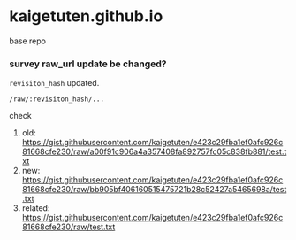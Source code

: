 # kaigetuten.github.io
base repo

### survey raw_url update be changed?
```revisiton_hash``` updated.
```
/raw/:revisiton_hash/...
```
check

1. old: https://gist.githubusercontent.com/kaigetuten/e423c29fba1ef0afc926c81668cfe230/raw/a00f91c906a4a357408fa892757fc05c838fb881/test.txt
2. new: https://gist.githubusercontent.com/kaigetuten/e423c29fba1ef0afc926c81668cfe230/raw/bb905bf406160515475721b28c52427a5465698a/test.txt
3. related: https://gist.githubusercontent.com/kaigetuten/e423c29fba1ef0afc926c81668cfe230/raw/test.txt
